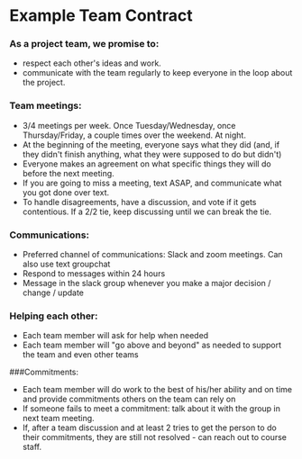 # Example Team Contract

### As a project team, we promise to:
 * respect each other's ideas and work.
 * communicate with the team regularly to keep everyone in the loop about the project.

 ### Team meetings:
 * 3/4 meetings per week. Once Tuesday/Wednesday, once Thursday/Friday, a couple times over the weekend. At night.
 * At the beginning of the meeting, everyone says what they did (and, if they didn't finish anything, what they were supposed to do but didn't)
 * Everyone makes an agreement on what specific things they will do before the next meeting.
 * If you are going to miss a meeting, text ASAP, and communicate what you got done over text.
 * To handle disagreements, have a discussion, and vote if it gets contentious. If a 2/2 tie, keep discussing until we can break the tie.
 
 ### Communications:
 * Preferred channel of communications: Slack and zoom meetings. Can also use text groupchat
 * Respond to messages within 24 hours
 * Message in the slack group whenever you make a major decision / change / update
 
 ### Helping each other:
 * Each team member will ask for help when needed
 * Each team member will "go above and beyond" as needed to support the team and even other teams
 
 ###Commitments:
 * Each team member will do work to the best of his/her ability and on time and provide commitments others on the team can rely on
 * If someone fails to meet a commitment: talk about it with the group in next team meeting. 
 * If, after a team discussion and at least 2 tries to get the person to do their commitments, they are still not resolved - 
 can reach out to course staff.
 
 
